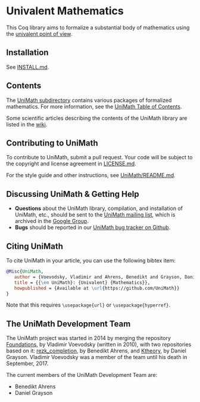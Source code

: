 Univalent Mathematics
=====================

This Coq library aims to formalize a substantial body of mathematics using the
[univalent point of view](https://en.wikipedia.org/wiki/Univalent_foundations).

Installation
------------

See
[INSTALL.md](https://github.com/UniMath/UniMath/blob/master/INSTALL.md).

Contents
--------

The [UniMath subdirectory](UniMath/) contains various packages of formalized
mathematics. For more information, see the [UniMath Table of Contents](UniMath/CONTENTS.md).

Some scientific articles describing the contents of the UniMath library are listed in the 
[wiki](https://github.com/UniMath/UniMath/wiki/Documentation:-Articles-describing-UniMath).

Contributing to UniMath
-----------------------

To contribute to UniMath, submit a pull request.  Your code will be subject to the 
copyright and license agreement in [LICENSE.md](LICENSE.md).

For the style guide and other instructions, see [UniMath/README.md](UniMath/README.md).

Discussing UniMath & Getting Help
---------------------------------

- **Questions** about the UniMath library, compilation, and installation of UniMath, etc.,
should be sent to the [UniMath mailing list](mailto:univalent-mathematics@googlegroups.com), which is archived in the 
[Google Group](https://groups.google.com/forum/#!forum/univalent-mathematics).
- **Bugs** should be reported in our [UniMath bug tracker on Github](https://github.com/UniMath/UniMath/issues).


Citing UniMath
--------------

To cite UniMath in your article, you can use the following bibtex item:
```bibtex
@Misc{UniMath,
   author = {Voevodsky, Vladimir and Ahrens, Benedikt and Grayson, Daniel and others},
   title = {{\em UniMath}: {Univalent} {Mathematics}},
   howpublished = {Available at \url{https://github.com/UniMath}}
}
```
Note that this requires ```\usepackage{url}``` or ```\usepackage{hyperref}```.


The UniMath Development Team
----------------------------

The UniMath project was started in 2014 by merging the repository
[Foundations](https://github.com/UniMath/Foundations), by Vladimir Voevodsky
(written in 2010), with two repositories based on it:
[rezk_completion](https://github.com/benediktahrens/rezk_completion), by
Benedikt Ahrens, and [Ktheory](https://github.com/DanGrayson/Ktheory), by
Daniel Grayson.  Vladimir Voevodsky was a member of the team until his death in
September, 2017.

The current members of the UniMath Development Team are:

- Benedikt Ahrens
- Daniel Grayson
